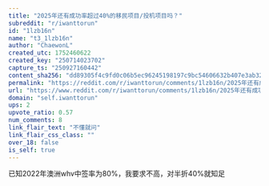 ```yaml
---
title: "2025年还有成功率超过40%的移民项目/投机项目吗？"
subreddit: "r/iwanttorun"
id: "1lzb16n"
name: "t3_1lzb16n"
author: "ChaewonL"
created_utc: 1752460622
created_key: "250714023702"
capture_ts: "250927160442"
content_sha256: "dd89305f4c9fd0c06b5ec96245198197c9bc54606632b407e3ab322b5409dec6"
permalink: "https://reddit.com/r/iwanttorun/comments/1lzb16n/2025年还有成功率超过40的移民项目投机项目吗/"
url: "https://www.reddit.com/r/iwanttorun/comments/1lzb16n/2025年还有成功率超过40的移民项目投机项目吗/"
domain: "self.iwanttorun"
ups: 2
upvote_ratio: 0.57
num_comments: 8
link_flair_text: "不懂就问"
link_flair_css_class: ""
over_18: false
is_self: true
---
```


已知2022年澳洲whv中签率为80%，我要求不高，对半折40%就知足
